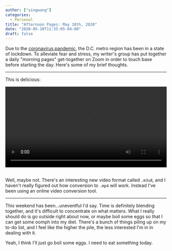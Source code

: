 ```yaml
---
author: ["yingwang"]
categories:
  - Personal
title: "Afternoon Pages: May 10th, 2020"
date: "2020-05-10T11:35:05-04:00"
draft: false
---
```


Due to the [coronavirus
pandemic](https://en.wikipedia.org/wiki/2019-20_coronavirus_pandemic), the D.C.
metro region has been in a state of lockdown. To alleviate fear and stress, my
writer's group has put together a daily "morning pages" get-together on Zoom in
order to touch base before starting the day. Here's some of my brief thoughts.

---

This is delicious:

<!-- https://stackoverflow.com/a/26276254 -->
<video style="width: 100%; width: -moz-available; width: -webkit-fill-available; width: fill-available; max-width: 100%;" controls>
    <source src="/video/posts/2020/05/10/afternoon_pages.mp4" type="video/mp4">
    Your browser does not support HTML5 video.
</video>
<br/>
<br/>

Well, maybe not. There's an interesting new video format called `.m3u8`, and I
haven't really figured out how conversion to `.mp4` will work. Instead I've been
using an online video conversion tool.

---

This weekend has been...uneventful I'd say. Time is definitely blending
together, and it's difficult to concentrate on what matters. What I really
should do is go outside right about now, or maybe boil some eggs so that I can
get some oomph into my diet. There's a bunch of things piling up on my to-do
list, and I feel like the higher the pile, the less interested I'm in in dealing
with it.

Yeah, I think I'll just go boil some eggs. I need to eat something today.

